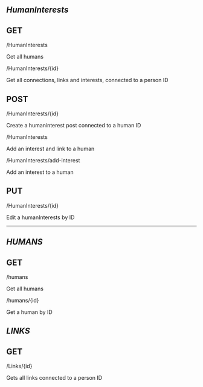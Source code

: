 *HumanInterests*
---

GET
--

/HumanInterests 

Get all humans

/HumanInterests/{id} 

Get all connections, links and interests, connected to a person ID


POST
---
/HumanInterests/{id}

Create a humaninterest post connected to a human ID

/HumanInterests 

Add an interest and link to a human


/HumanInterests/add-interest 

Add an interest to a human

PUT
---
/HumanInterests/{id}

Edit a humanInterests by ID


---



*HUMANS*
---
GET
---
/humans

Get all humans

/humans/{id}

Get a human by ID




*LINKS*
---

GET 
---

/Links/{id}

Gets all links connected to a person ID

